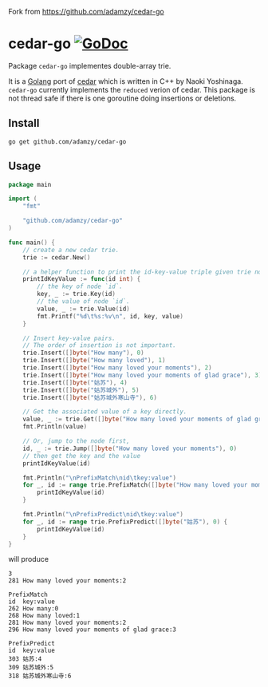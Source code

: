 Fork from https://github.com/adamzy/cedar-go

# cedar-go [![GoDoc](https://godoc.org/github.com/adamzy/cedar-go?status.svg)](https://godoc.org/github.com/adamzy/cedar-go)

Package `cedar-go` implementes double-array trie.

It is a [Golang](https://golang.org/) port of [cedar](http://www.tkl.iis.u-tokyo.ac.jp/~ynaga/cedar) which is written in C++ by Naoki Yoshinaga. `cedar-go` currently implements the `reduced` verion of cedar.
This package is not thread safe if there is one goroutine doing insertions or deletions.

## Install
```
go get github.com/adamzy/cedar-go
```

## Usage
```go
package main

import (
	"fmt"

	"github.com/adamzy/cedar-go"
)

func main() {
	// create a new cedar trie.
	trie := cedar.New()

	// a helper function to print the id-key-value triple given trie node id
	printIdKeyValue := func(id int) {
		// the key of node `id`.
		key, _ := trie.Key(id)
		// the value of node `id`.
		value, _ := trie.Value(id)
		fmt.Printf("%d\t%s:%v\n", id, key, value)
	}

	// Insert key-value pairs.
    // The order of insertion is not important.
	trie.Insert([]byte("How many"), 0)
	trie.Insert([]byte("How many loved"), 1)
	trie.Insert([]byte("How many loved your moments"), 2)
	trie.Insert([]byte("How many loved your moments of glad grace"), 3)
	trie.Insert([]byte("姑苏"), 4)
	trie.Insert([]byte("姑苏城外"), 5)
	trie.Insert([]byte("姑苏城外寒山寺"), 6)

	// Get the associated value of a key directly.
	value, _ := trie.Get([]byte("How many loved your moments of glad grace"))
	fmt.Println(value)

	// Or, jump to the node first,
	id, _ := trie.Jump([]byte("How many loved your moments"), 0)
	// then get the key and the value
	printIdKeyValue(id)

	fmt.Println("\nPrefixMatch\nid\tkey:value")
	for _, id := range trie.PrefixMatch([]byte("How many loved your moments of glad grace"), 0) {
		printIdKeyValue(id)
	}

	fmt.Println("\nPrefixPredict\nid\tkey:value")
	for _, id := range trie.PrefixPredict([]byte("姑苏"), 0) {
		printIdKeyValue(id)
	}
}
```
will produce
```
3
281	How many loved your moments:2

PrefixMatch
id	key:value
262	How many:0
268	How many loved:1
281	How many loved your moments:2
296	How many loved your moments of glad grace:3

PrefixPredict
id	key:value
303	姑苏:4
309	姑苏城外:5
318	姑苏城外寒山寺:6
```
